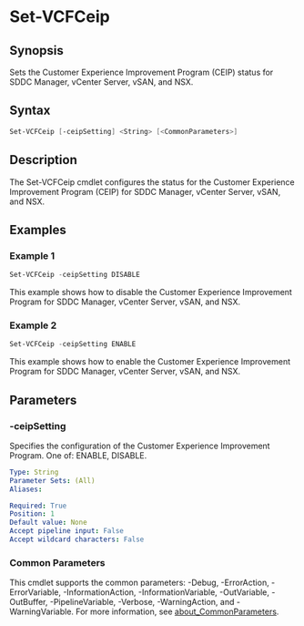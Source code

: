 # Set-VCFCeip

## Synopsis

Sets the Customer Experience Improvement Program (CEIP) status for SDDC Manager, vCenter Server, vSAN, and NSX.

## Syntax

```powershell
Set-VCFCeip [-ceipSetting] <String> [<CommonParameters>]
```

## Description

The Set-VCFCeip cmdlet configures the status for the Customer Experience Improvement Program (CEIP) for SDDC Manager, vCenter Server, vSAN, and NSX.

## Examples

### Example 1

```powershell
Set-VCFCeip -ceipSetting DISABLE
```

This example shows how to disable the Customer Experience Improvement Program for SDDC Manager, vCenter Server, vSAN, and NSX.

### Example 2

```powershell
Set-VCFCeip -ceipSetting ENABLE
```

This example shows how to enable the Customer Experience Improvement Program for SDDC Manager, vCenter Server, vSAN, and NSX.

## Parameters

### -ceipSetting

Specifies the configuration of the Customer Experience Improvement Program. One of: ENABLE, DISABLE.

```yaml
Type: String
Parameter Sets: (All)
Aliases:

Required: True
Position: 1
Default value: None
Accept pipeline input: False
Accept wildcard characters: False
```

### Common Parameters

This cmdlet supports the common parameters: -Debug, -ErrorAction, -ErrorVariable, -InformationAction, -InformationVariable, -OutVariable, -OutBuffer, -PipelineVariable, -Verbose, -WarningAction, and -WarningVariable. For more information, see [about_CommonParameters](http://go.microsoft.com/fwlink/?LinkID=113216).
